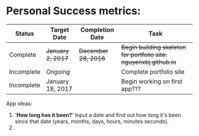 Personal Success metrics:
======
|Status|Target Date|Completion Date|Task|
|-------------|----------|------------|--------|
|Complete|~~January 2, 2017~~|~~December 28, 2016~~|~~Begin building skeleton for portfolio site: nguyenxbj.github.io~~|
|Incomplete|*Ongoing*||Complete portfolio site|
|Incomplete|January 18, 2017||Begin working on first app???|

App ideas:

1. '**How long has it been?**' Input a date and find out how long it's been since that date (years, months, days, hours, minutes seconds). 
2. 
